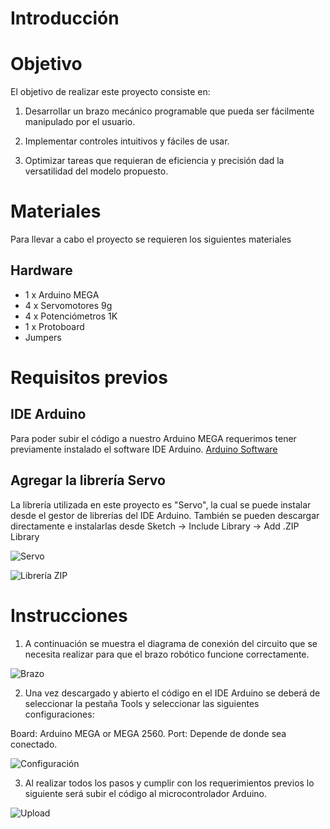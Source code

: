 # Introducción


# Objetivo

El objetivo de realizar este proyecto consiste en: 

1. Desarrollar un brazo mecánico programable que pueda ser fácilmente manipulado por el usuario.

2. Implementar controles intuitivos y fáciles de usar.

3. Optimizar tareas que requieran de eficiencia y precisión dad la versatilidad del modelo propuesto.

# Materiales
Para llevar a cabo el proyecto se requieren los siguientes materiales
## Hardware
- 1 x Arduino MEGA
- 4 x Servomotores 9g
- 4 x Potenciómetros 1K
- 1 x Protoboard
- Jumpers

# Requisitos previos
## IDE Arduino
Para poder subir el código a nuestro Arduino MEGA requerimos tener previamente instalado el software IDE Arduino.
[Arduino Software](https://www.arduino.cc/en/software)

## Agregar la librería Servo
La librería  utilizada en este proyecto es "Servo", la cual se puede instalar desde el gestor de librerías del IDE Arduino. También se pueden descargar directamente e instalarlas desde  Sketch -> Include Library -> Add .ZIP Library

![Servo](https://github.com/DanielChaparro82/Imagenes/blob/main/Captura%20de%20pantalla%202023-11-09%20044031.png?raw=true)

![Librería ZIP](https://github.com/DanielChaparro82/SmartPill-Dispensador-de-pastillas-inteligente/assets/135756954/77bd9b17-445a-4f13-95e4-dc4bad0496f7)

# Instrucciones

1. A continuación se muestra el diagrama de conexión del circuito que se necesita realizar para que el brazo robótico funcione correctamente.

![Brazo](https://github.com/DanielChaparro82/Imagenes/blob/main/Brazo.jpg)

2. Una vez descargado y abierto el código en el IDE Arduino se deberá de seleccionar la pestaña Tools y seleccionar las siguientes configuraciones:

Board: Arduino MEGA or MEGA 2560.
Port: Depende de donde sea conectado.

![Configuración](https://github.com/DanielChaparro82/Imagenes/blob/main/Captura%20de%20pantalla%202023-11-09%20043318.png)

3. Al realizar todos los pasos y cumplir con los requerimientos previos lo siguiente será subir el código al microcontrolador Arduino.

![Upload](https://github.com/DanielChaparro82/Brazo-robotico/assets/135756954/7f366195-b1bf-44e5-b1b1-d66d656ddd00)
